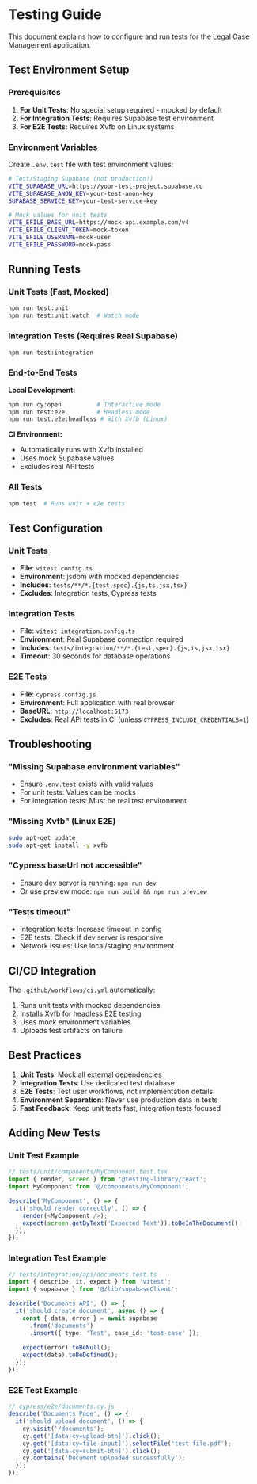 # Testing Guide

This document explains how to configure and run tests for the Legal Case Management application.

## Test Environment Setup

### Prerequisites

1. **For Unit Tests**: No special setup required - mocked by default
2. **For Integration Tests**: Requires Supabase test environment
3. **For E2E Tests**: Requires Xvfb on Linux systems

### Environment Variables

Create `.env.test` file with test environment values:

```bash
# Test/Staging Supabase (not production!)
VITE_SUPABASE_URL=https://your-test-project.supabase.co
VITE_SUPABASE_ANON_KEY=your-test-anon-key
SUPABASE_SERVICE_KEY=your-test-service-key

# Mock values for unit tests
VITE_EFILE_BASE_URL=https://mock-api.example.com/v4
VITE_EFILE_CLIENT_TOKEN=mock-token
VITE_EFILE_USERNAME=mock-user
VITE_EFILE_PASSWORD=mock-pass
```

## Running Tests

### Unit Tests (Fast, Mocked)
```bash
npm run test:unit
npm run test:unit:watch  # Watch mode
```

### Integration Tests (Requires Real Supabase)
```bash
npm run test:integration
```

### End-to-End Tests

**Local Development:**
```bash
npm run cy:open          # Interactive mode
npm run test:e2e         # Headless mode
npm run test:e2e:headless # With Xvfb (Linux)
```

**CI Environment:**
- Automatically runs with Xvfb installed
- Uses mock Supabase values
- Excludes real API tests

### All Tests
```bash
npm test  # Runs unit + e2e tests
```

## Test Configuration

### Unit Tests
- **File**: `vitest.config.ts`
- **Environment**: jsdom with mocked dependencies
- **Includes**: `tests/**/*.{test,spec}.{js,ts,jsx,tsx}`
- **Excludes**: Integration tests, Cypress tests

### Integration Tests
- **File**: `vitest.integration.config.ts` 
- **Environment**: Real Supabase connection required
- **Includes**: `tests/integration/**/*.{test,spec}.{js,ts,jsx,tsx}`
- **Timeout**: 30 seconds for database operations

### E2E Tests
- **File**: `cypress.config.js`
- **Environment**: Full application with real browser
- **BaseURL**: `http://localhost:5173`
- **Excludes**: Real API tests in CI (unless `CYPRESS_INCLUDE_CREDENTIALS=1`)

## Troubleshooting

### "Missing Supabase environment variables"
- Ensure `.env.test` exists with valid values
- For unit tests: Values can be mocks
- For integration tests: Must be real test environment

### "Missing Xvfb" (Linux E2E)
```bash
sudo apt-get update
sudo apt-get install -y xvfb
```

### "Cypress baseUrl not accessible"
- Ensure dev server is running: `npm run dev`
- Or use preview mode: `npm run build && npm run preview`

### "Tests timeout" 
- Integration tests: Increase timeout in config
- E2E tests: Check if dev server is responsive
- Network issues: Use local/staging environment

## CI/CD Integration

The `.github/workflows/ci.yml` automatically:
1. Runs unit tests with mocked dependencies
2. Installs Xvfb for headless E2E testing
3. Uses mock environment variables
4. Uploads test artifacts on failure

## Best Practices

1. **Unit Tests**: Mock all external dependencies
2. **Integration Tests**: Use dedicated test database
3. **E2E Tests**: Test user workflows, not implementation details
4. **Environment Separation**: Never use production data in tests
5. **Fast Feedback**: Keep unit tests fast, integration tests focused

## Adding New Tests

### Unit Test Example
```typescript
// tests/unit/components/MyComponent.test.tsx
import { render, screen } from '@testing-library/react';
import MyComponent from '@/components/MyComponent';

describe('MyComponent', () => {
  it('should render correctly', () => {
    render(<MyComponent />);
    expect(screen.getByText('Expected Text')).toBeInTheDocument();
  });
});
```

### Integration Test Example  
```typescript
// tests/integration/api/documents.test.ts
import { describe, it, expect } from 'vitest';
import { supabase } from '@/lib/supabaseClient';

describe('Documents API', () => {
  it('should create document', async () => {
    const { data, error } = await supabase
      .from('documents')
      .insert({ type: 'Test', case_id: 'test-case' });
    
    expect(error).toBeNull();
    expect(data).toBeDefined();
  });
});
```

### E2E Test Example
```javascript
// cypress/e2e/documents.cy.js
describe('Documents Page', () => {
  it('should upload document', () => {
    cy.visit('/documents');
    cy.get('[data-cy=upload-btn]').click();
    cy.get('[data-cy=file-input]').selectFile('test-file.pdf');
    cy.get('[data-cy=submit-btn]').click();
    cy.contains('Document uploaded successfully');
  });
});
```